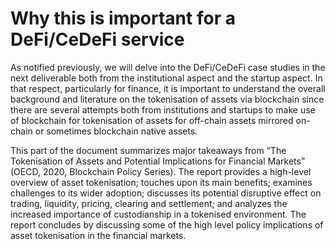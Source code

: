 # Why this is important for a DeFi/CeDeFi service

As notified previously, we will delve into the DeFi/CeDeFi case studies in the next deliverable both from the institutional aspect and the startup aspect. In that respect, particularly for finance, it is important to understand the overall background and literature on the tokenisation of assets via blockchain since there are several attempts both from institutions and startups to make use of blockchain for tokenisation of assets for off-chain assets mirrored on-chain or sometimes blockchain native assets.&#x20;



This part of the document summarizes major takeaways from “The Tokenisation of Assets and Potential Implications for Financial Markets” (OECD, 2020, Blockchain Policy Series). The report provides a high-level overview of asset tokenisation; touches upon its main benefits; examines challenges to its wider adoption; discusses its potential disruptive effect on trading, liquidity, pricing, clearing and settlement; and analyzes the increased importance of custodianship in a tokenised environment. The report concludes by discussing some of the high level policy implications of asset tokenisation in the financial markets.

